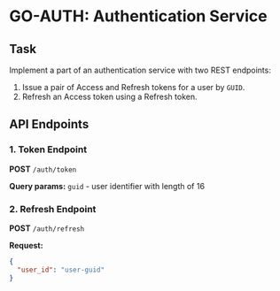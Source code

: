# GO-AUTH: Authentication Service

## Task

Implement a part of an authentication service with two REST endpoints:

1. Issue a pair of Access and Refresh tokens for a user by `GUID`.
2. Refresh an Access token using a Refresh token.

## API Endpoints

### 1. Token Endpoint
**POST** `/auth/token`

**Query params:** `guid` - user identifier with length of 16

### 2. Refresh Endpoint
**POST** `/auth/refresh`

**Request:**
```json
{
  "user_id": "user-guid"
}
```